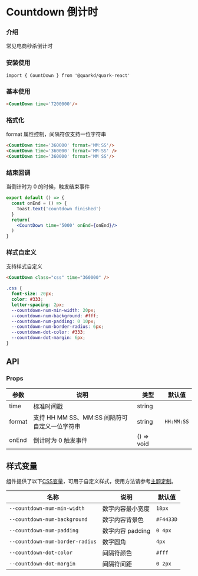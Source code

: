 # Countdown 倒计时

### 介绍

常见电商秒杀倒计时

### 安装使用
```tsx
import { CountDown } from '@quarkd/quark-react'
```

### 基本使用

```html
<CountDown time='7200000'/>
```

### 格式化
format 属性控制，间隔符仅支持一位字符串

```html
<CountDown time='360000' format='MM:SS'/>
<CountDown time='360000' format='MM-SS' />
<CountDown time='360000' format='MM SS'/>
```

### 结束回调
当倒计时为 0 的时候，触发结束事件
```jsx
export default () => {
  const onEnd = () => {
    Toast.text('countdown finished')
  }
  return(
    <CountDown time='5000' onEnd={onEnd}/>
  )
}
```

### 样式自定义
支持样式自定义

```html
<CountDown class="css" time="360000" />
```
```css
.css {
  font-size: 20px;
  color: #333;
  letter-spacing: 2px;
  --countdown-num-min-width: 20px;
  --countdown-num-background: #fff;
  --countdown-num-padding: 0 10px;
  --countdown-num-border-radius: 6px;
  --countdown-dot-color: #333;
  --countdown-dot-margin: 6px;
}
```
## API

### Props

| 参数          | 说明                             | 类型   | 默认值           |
|--------------|----------------------------------|--------|------------------|
| time         | 标准时间戳 | string |
| format       | 支持 HH MM SS、MM:SS 间隔符可自定义一位字符串   | string | `HH:MM:SS`  |
| onEnd        | 倒计时为 0 触发事件 | () => void |

## 样式变量

组件提供了以下[CSS变量](https://developer.mozilla.org/zh-CN/docs/Web/CSS/Using_CSS_custom_properties)，可用于自定义样式，使用方法请参考[主题定制](#/zh-CN/guide/theme)。

| 名称                             | 说明                  | 默认值       |
| ------------------------------  | --------------------- | ------------|
| `--countdown-num-min-width`     | 数字内容最小宽度         | `18px`     |
| `--countdown-num-background`    | 数字内容背景色           | `#F4433D`  |
| `--countdown-num-padding`       | 数字内容 padding        | `0 4px`    |
| `--countdown-num-border-radius` | 数字圆角                | `4px`      |
| `--countdown-dot-color`         | 间隔符颜色              | `#fff`     |
| `--countdown-dot-margin`        | 间隔符间距              | `0 2px`    |

